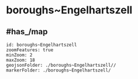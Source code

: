 # boroughs~Engelhartszell


## #has_/map  



```leaflet
id: boroughs~Engelhartszell
zoomFeatures: true 
minZoom: 2 
maxZoom: 18
geojsonFolder: ./boroughs~Engelhartszell//
markerFolder: ./boroughs~Engelhartszell/
```


